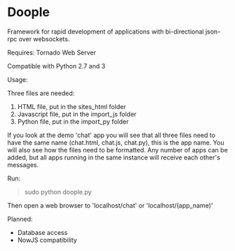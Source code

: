 Doople
=============

Framework for rapid development of applications with bi-directional json-rpc over websockets.

Requires: Tornado Web Server

Compatible with Python 2.7 and 3


Usage:

Three files are needed:

1. HTML file, put in the sites_html folder
2. Javascript file, put in the import_js folder
3. Python file, put in the import_py folder

If you look at the demo 'chat' app you will see that all three files need to have the same name (chat.html, chat.js, chat.py), this is the app name. You will also see how the files need to be formatted. Any number of apps can be added, but all apps running in the same instance will receive each other's messages.


Run:
>sudo python doople.py

Then open a web browser to 'localhost/chat' or 'localhost/(app_name)'


Planned:
- Database access
- NowJS compatibility
